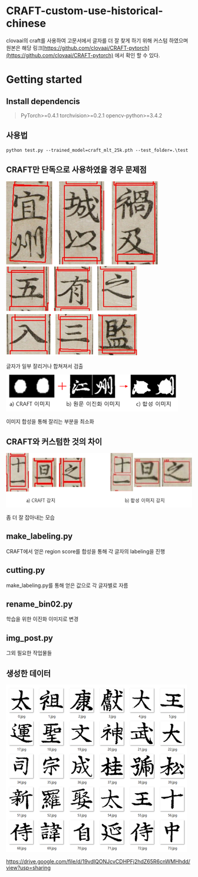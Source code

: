 # CRAFT-custom-use-historical-chinese

clovaai의 craft를 사용하여 고문서에서 글자를 더 잘 찾게 하기 위해 커스텀 하였으며 원본은 해당 링크[https://github.com/clovaai/CRAFT-pytorch](https://github.com/clovaai/CRAFT-pytorch) 에서 확인 할 수 있다.


# Getting started

## Install dependencis
> PyTorch>=0.4.1
> torchvision>=0.2.1
> opencv-python>=3.4.2

## 사용법

```
python test.py --trained_model=craft_mlt_25k.pth --test_folder=.\test
```

## CRAFT만 단독으로 사용하였을 경우 문제점
![이미지2](/image/noname02.png)
![이미지3](/image/noname03.png)

글자가 일부 잘리거나 합쳐져서 검출


![이미지4](/image/noname04.png)

이미지 합성을 통해 잘리는 부분을 최소화

## CRAFT와 커스텀한 것의 차이
![이미지4](/image/noname05.png)

좀 더 잘 잡아내는 모습


## make_labeling.py

CRAFT에서 얻은 region score를 합성을 통해 각 글자의 labeling을 진행

## cutting.py

make_labeling.py를 통해 얻은 값으로 각 글자별로 자름

## rename_bin02.py

학습을 위한 이진화 이미지로 변경

## img_post.py

그외 필요한 작업물들



## 생성한 데이터


![이미지4](/image/9.png)


https://drive.google.com/file/d/19vdIQONJcvCDHPFj2hdZ65R6cnWMHhdd/view?usp=sharing


